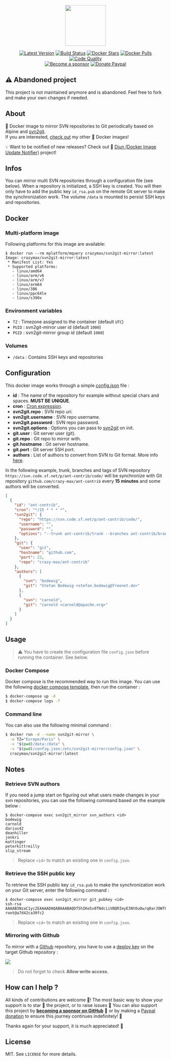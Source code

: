 <p align="center"><a href="https://github.com/crazy-max/docker-svn2git-mirror" target="_blank"><img height="128" src="https://raw.githubusercontent.com/crazy-max/docker-svn2git-mirror/master/.res/docker-svn2git-mirror.jpg"></a></p>

<p align="center">
  <a href="https://hub.docker.com/r/crazymax/svn2git-mirror/tags?page=1&ordering=last_updated"><img src="https://img.shields.io/github/v/tag/crazy-max/docker-svn2git-mirror?label=version&style=flat-square" alt="Latest Version"></a>
  <a href="https://github.com/crazy-max/docker-svn2git-mirror/actions?workflow=build"><img src="https://github.com/crazy-max/docker-svn2git-mirror/workflows/build/badge.svg" alt="Build Status"></a>
  <a href="https://hub.docker.com/r/crazymax/svn2git-mirror/"><img src="https://img.shields.io/docker/stars/crazymax/svn2git-mirror.svg?style=flat-square" alt="Docker Stars"></a>
  <a href="https://hub.docker.com/r/crazymax/svn2git-mirror/"><img src="https://img.shields.io/docker/pulls/crazymax/svn2git-mirror.svg?style=flat-square" alt="Docker Pulls"></a>
  <a href="https://www.codacy.com/app/crazy-max/docker-svn2git-mirror"><img src="https://img.shields.io/codacy/grade/4c116dc4312b4a5aa7c57cd22e5369de.svg?style=flat-square" alt="Code Quality"></a>
  <br /><a href="https://github.com/sponsors/crazy-max"><img src="https://img.shields.io/badge/sponsor-crazy--max-181717.svg?logo=github&style=flat-square" alt="Become a sponsor"></a>
  <a href="https://www.paypal.me/crazyws"><img src="https://img.shields.io/badge/donate-paypal-00457c.svg?logo=paypal&style=flat-square" alt="Donate Paypal"></a>
</p>

## :warning: Abandoned project

This project is not maintained anymore and is abandoned. Feel free to fork and make your own changes if needed.

## About

🐳 Docker image to mirror SVN repositories to Git periodically based on Alpine and [svn2git](https://github.com/nirvdrum/svn2git).<br />
If you are interested, [check out](https://hub.docker.com/r/crazymax/) my other 🐳 Docker images!

💡 Want to be notified of new releases? Check out 🔔 [Diun (Docker Image Update Notifier)](https://github.com/crazy-max/diun) project!

## Infos

You can mirror multi SVN repositories through a configuration file (see below). When a repository is initialized, a SSH key is created. You will then only have to add the public key `id_rsa.pub` on the remote Git server to make the synchronization work. The volume `/data` is mounted to persist SSH keys and repositories.

## Docker

### Multi-platform image

Following platforms for this image are available:

```
$ docker run --rm mplatform/mquery crazymax/svn2git-mirror:latest
Image: crazymax/svn2git-mirror:latest
 * Manifest List: Yes
 * Supported platforms:
   - linux/amd64
   - linux/arm/v6
   - linux/arm/v7
   - linux/arm64
   - linux/386
   - linux/ppc64le
   - linux/s390x
```

### Environment variables

* `TZ` : Timezone assigned to the container (default `UTC`)
* `PUID` : svn2git-mirror user id (default `1000`)
* `PGID` : svn2git-mirror group id (default `1000`)

### Volumes

* `/data` : Contains SSH keys and repositories

## Configuration

This docker image works through a simple [config.json](.res/config.json) file :

* **id** : The name of the repository for example without special chars and spaces. **MUST BE UNIQUE**.
* **cron** : [Cron expression](https://crontab.guru/).
* **svn2git.repo** : SVN repo uri.
* **svn2git.username** : SVN repo username.
* **svn2git.password** : SVN repo password.
* **svn2git.options** : Options you can pass to [svn2git](https://github.com/nirvdrum/svn2git#options-reference) on init.
* **git.user** : Git server user (git).
* **git.repo** : Git repo to mirror with.
* **git.hostname** : Git server hostname.
* **git.port** : Git server SSH port.
* **authors** : List of authors to convert from SVN to Git format. More info [here](https://github.com/nirvdrum/svn2git#authors).

In the following example, trunk, branches and tags of SVN repository `https://svn.code.sf.net/p/ant-contrib/code/` will be synchronize with Git repository `github.com/crazy-max/ant-contrib` every **15 minutes** and some authors will be converted.

```json
[
  {
    "id": "ant-contrib",
    "cron": "*/15 * * * *",
    "svn2git": {
      "repo": "https://svn.code.sf.net/p/ant-contrib/code/",
      "username": "",
      "password": "",
      "options": "--trunk ant-contrib/trunk --branches ant-contrib/branches --tags ant-contrib/tags"
    },
    "git": {
      "user": "git",
      "hostname": "github.com",
      "port": 22,
      "repo": "crazy-max/ant-contrib"
    },
    "authors": [
      {
        "svn": "bodewig",
        "git": "Stefan Bodewig <stefan.bodewig@freenet.de>"
      },
      {
        "svn": "carnold",
        "git": "carnold <carnold@apache.org>"
      }
    ]
  }
]
```

## Usage

> :warning: You have to create the configuration file `config.json` before running the container. See below.

### Docker Compose

Docker compose is the recommended way to run this image. You can use the following [docker compose template](examples/compose/docker-compose.yml), then run the container :

```bash
$ docker-compose up -d
$ docker-compose logs -f
```

### Command line

You can also use the following minimal command :

```bash
$ docker run -d --name svn2git-mirror \
  -e TZ="Europe/Paris" \
  -v "$(pwd)/data:/data" \
  -v "$(pwd)/config.json:/etc/svn2git-mirror/config.json" \
  crazymax/svn2git-mirror:latest
```

## Notes

### Retrieve SVN authors

If you need a jump start on figuring out what users made changes in your svn repositories, you can use the following command based on the example below :

```
$ docker-compose exec svn2git_mirror svn_authors <id>
bodewig
carnold
darius42
deanhiller
jonkri
mattinger
peterkittreilly
slip_stream
```

> Replace `<id>` to match an existing one in `config.json`.

### Retrieve the SSH public key

To retrieve the SSH public key `id_rsa.pub` to make the synchronization work on your Git server, enter the following command :

```
$ docker-compose exec svn2git_mirror git_pubkey <id>
ssh-rsa AAAAB3NzaC1yc2EAAAADAQABAAABAQDf5hIKe5v0TNdciiVBQRImyE3NtOuOw/q0arJOWT8OrVw9w/kYWIT02QGRDHNxczY5np512/zGXfIbXG/oo4sRdN38Q69sGVkpI6sBAXYNfBPFHYDgShu/pOGAg+jVOwJnKvq94HiXNL6CbCsyEwxWScG1FcK5VPNv0njqxmMq9lqgEAZvrbuBzGT4MrOMdTBuOdAqzDDALzCDngKV4O0Rr7q/9SUSUOvgOgRoULH+Dgt4KJObtit3xhsPWMvqN0OvxziGdwJW1H2wmsmIvxaQbSZfgwR/qAnicXBvHovLrgfXJnf1WFxDjJsnP+ORQ4XbdYieWxz70JMzphLnKhkT root@a7d42ca39fc2
```

> Replace `<id>` to match an existing one in `config.json`.

### Mirroring with Github

To mirror with a [Github](https://github.com) repository, you have to use a [deploy key](https://developer.github.com/v3/guides/managing-deploy-keys/#deploy-keys) on the target Github repository :

![](.res/github.png)

> Do not forget to check **Allow write access**.

## How can I help ?

All kinds of contributions are welcome :raised_hands:! The most basic way to show your support is to star :star2: the project, or to raise issues :speech_balloon: You can also support this project by [**becoming a sponsor on GitHub**](https://github.com/sponsors/crazy-max) :clap: or by making a [Paypal donation](https://www.paypal.me/crazyws) to ensure this journey continues indefinitely! :rocket:

Thanks again for your support, it is much appreciated! :pray:

## License

MIT. See `LICENSE` for more details.
